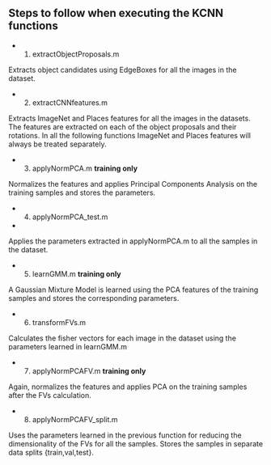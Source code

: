## Steps to follow when executing the KCNN functions

  - 1) extractObjectProposals.m
  
  Extracts object candidates using EdgeBoxes for all the images in the dataset.

  - 2) extractCNNfeatures.m
  
  Extracts ImageNet and Places features for all the images in the datasets. 
The features are extracted on each of the object proposals and their rotations.
In all the following functions ImageNet and Places features will always be
treated separately.

  - 3) applyNormPCA.m	**training only**
  
  Normalizes the features and applies Principal Components Analysis on the training 
samples and stores the parameters.

  - 4) applyNormPCA_test.m
  - 
Applies the parameters extracted in applyNormPCA.m to all the samples in the dataset.

  - 5) learnGMM.m	**training only**
  
A Gaussian Mixture Model is learned using the PCA features of the training samples
and stores the corresponding parameters.

  - 6) transformFVs.m
  
  Calculates the fisher vectors for each image in the dataset using the parameters learned
in learnGMM.m

  - 7) applyNormPCAFV.m	**training only**
  
  Again, normalizes the features and applies PCA on the training samples after the FVs 
calculation.

  - 8) applyNormPCAFV_split.m
  
  Uses the parameters learned in the previous function for reducing the dimensionality 
of the FVs for all the samples. Stores the samples in separate data splits 
{train,val,test}.
